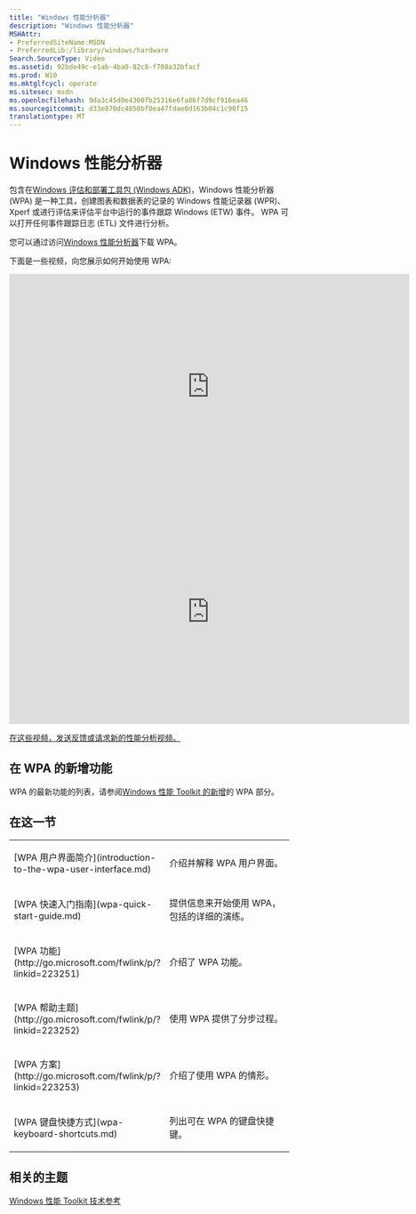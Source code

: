 ```yaml
---
title: "Windows 性能分析器"
description: "Windows 性能分析器"
MSHAttr:
- PreferredSiteName:MSDN
- PreferredLib:/library/windows/hardware
Search.SourceType: Video
ms.assetid: 92bde49c-e1ab-4ba0-82c8-f708a32bfacf
ms.prod: W10
ms.mktglfcycl: operate
ms.sitesec: msdn
ms.openlocfilehash: 9da3c45d0e4300fb25316e6fa86f7d9cf916ea46
ms.sourcegitcommit: d33e870dc4850bf0ea47fdae0d163b04c1c90f15
translationtype: MT
---
```

# <a name="windows-performance-analyzer"></a>Windows 性能分析器


包含在[Windows 评估和部署工具包 (Windows ADK)](http://go.microsoft.com/fwlink/p/?LinkId=526740)，Windows 性能分析器 (WPA) 是一种工具，创建图表和数据表的记录的 Windows 性能记录器 (WPR)、 Xperf 或进行评估来评估平台中运行的事件跟踪 Windows (ETW) 事件。 WPA 可以打开任何事件跟踪日志 (ETL) 文件进行分析。

您可以通过访问[Windows 性能分析器](https://insider.windows.com/)下载 WPA。

下面是一些视频，向您展示如何开始使用 WPA:

<iframe src="https://hubs-video.ssl.catalog.video.msn.com/embed/ae6bad2b-184d-462c-b64e-e8b49dccf89d/IA?csid=ux-en-us&MsnPlayerLeadsWith=html&PlaybackMode=Inline&MsnPlayerDisplayShareBar=false&MsnPlayerDisplayInfoButton=false&iframe=true&QualityOverride=HD" width="720" height="405" allowFullScreen="true" frameBorder="0" scrolling="no"></iframe>

<iframe src="https://hubs-video.ssl.catalog.video.msn.com/embed/c0625343-3194-4175-824a-fb75506c1f4f/IA?csid=ux-en-us&MsnPlayerLeadsWith=html&PlaybackMode=Inline&MsnPlayerDisplayShareBar=false&MsnPlayerDisplayInfoButton=false&iframe=true&QualityOverride=HD" width="720" height="405" allowFullScreen="true" frameBorder="0" scrolling="no"></iframe>

[在这些视频，发送反馈或请求新的性能分析视频。](mailto:lhdocfb@microsoft.com?subject=HCKTestLevelsVIDEO&body=%0D%0A%0D%0AMicrosoft%20uses%20your%20feedback%20to%20improve%20its%20products,%20services%20and%20documentation.%20While%20we%20are%20investigating%20the%20issue%20you%20report,%20we%20may%20send%20e-mail%20to%20you%20to%20ask%20for%20further%20details%20or%20clarification%20on%20the%20feedback%20you%20send%20to%20us,%20and%20we%20may%20send%20e-mail%20to%20you%20to%20let%20you%20know%20that%20your%20feedback%20has%20been%20addressed.%C2%A0%20We%20do%20not%20use%20your%20e-mail%20address%20for%20any%20other%20purpose.%0D%0AFor%20technical%20support,%20contact%20http://go.microsoft.com/fwlink/?LinkId=143702.%0D%0A%0D%0A%20For%20further%20information%20about%20the%20Microsoft%20Online%20Privacy%20Statement,%20please%20see%20http://go.microsoft.com/fwlink/?LinkId=143701.)

## <a name="a-href-idwhat-s-new-in-wpaawhats-new-in-wpa"></a><a href="" id="what-s-new-in-wpa"></a>在 WPA 的新增功能


WPA 的最新功能的列表，请参阅[Windows 性能 Toolkit 的新增](whats-new-in-the-windows-performance-toolkit.md)的 WPA 部分。

## <a name="in-this-section"></a>在这一节


<table>
<colgroup>
<col width="50%" />
<col width="50%" />
</colgroup>
<tbody>
<tr class="odd">
<td><p>[WPA 用户界面简介](introduction-to-the-wpa-user-interface.md)</p></td>
<td><p>介绍并解释 WPA 用户界面。</p></td>
</tr>
<tr class="even">
<td><p>[WPA 快速入门指南](wpa-quick-start-guide.md)</p></td>
<td><p>提供信息来开始使用 WPA，包括的详细的演练。</p></td>
</tr>
<tr class="odd">
<td><p>[WPA 功能](http://go.microsoft.com/fwlink/p/?linkid=223251)</p></td>
<td><p>介绍了 WPA 功能。</p></td>
</tr>
<tr class="even">
<td><p>[WPA 帮助主题](http://go.microsoft.com/fwlink/p/?linkid=223252)</p></td>
<td><p>使用 WPA 提供了分步过程。</p></td>
</tr>
<tr class="odd">
<td><p>[WPA 方案](http://go.microsoft.com/fwlink/p/?linkid=223253)</p></td>
<td><p>介绍了使用 WPA 的情形。</p></td>
</tr>
<tr class="even">
<td><p>[WPA 键盘快捷方式](wpa-keyboard-shortcuts.md)</p></td>
<td><p>列出可在 WPA 的键盘快捷键。</p></td>
</tr>
</tbody>
</table>

 

## <a name="related-topics"></a>相关的主题


[Windows 性能 Toolkit 技术参考](windows-performance-toolkit-technical-reference.md)

 

 







